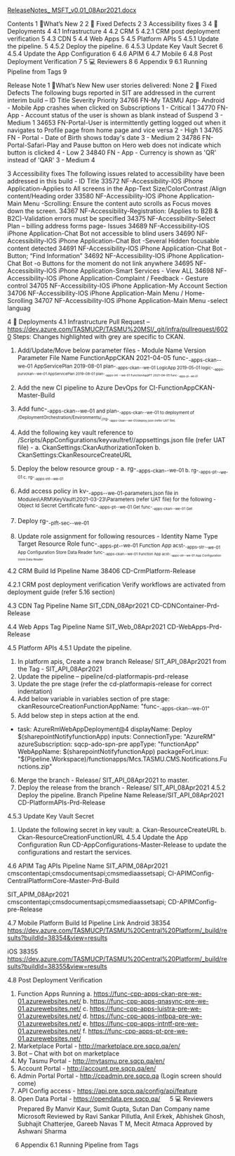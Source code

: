 [ReleaseNotes_ MSFT_v0.01_08Apr2021.docx](/.attachments/ReleaseNotes_%20MSFT_v0.01_08Apr2021-65ca7fca-8ca9-4577-a890-0810aa7e88c6.docx)

Contents
1	🔧What’s New	2
2	🚀 Fixed Defects	2
3	Accessibility fixes	3
4	🚀 Deployments	4
4.1	Infrastructure	4
4.2	CRM	5
4.2.1	CRM post deployment verification	5
4.3	CDN	5
4.4	Web Apps	5
4.5	Platform APIs	5
4.5.1	Update the pipeline.	5
4.5.2	Deploy the pipeline.	6
4.5.3	Update Key Vault Secret	6
4.5.4	Update the App Configuration	6
4.6	APIM	6
4.7	Mobile	6
4.8	Post Deployment Verification	7
5	💻 Reviewers	8
6	Appendix	9
6.1	Running Pipeline from Tags	9



Release Note 
1	🔧What’s New
New user stories delivered: None
2	🚀 Fixed Defects
The following bugs reported in SIT are addressed in the current interim build –
ID	Title	Severity	Priority
34766
FN-My TASMU App- Android - Mobile App crashes when clicked on Subscriptions	1 - Critical	1
34770
FN- App - Account status of the user is shown as blank instead of Suspend	3 - Medium	1
34653
FN-Portal-User is intermittently getting logged out when it navigates to Profile page from home page and vice versa	2 - High	1
34765
FN - Portal - Date of Birth shows today's date	3 - Medium	2
34786
FN-Portal-Safari-Play and Pause button on Hero web does not indicate which button is clicked	4 - Low	2
34840
FN - App - Currency is shown as 'QR' instead of 'QAR'	3 - Medium	4




3	Accessibility fixes
The following issues related to accessibility have been addressed in this build -
ID	Title
33572
NF-Accessibility-IOS iPhone Application-Applies to All screens in the App-Text Size/ColorContrast /Align content/Heading order
33580
NF-Accessibility-IOS iPhone Application-Main Menu -Scrolling: Ensure the content auto scrolls as Focus moves down the screen.
34367
NF-Accessibility-Registration: (Applies to B2B & B2C)-Validation errors must be specified
34375
NF-Accessibility-Select Plan – billing address forms page- Issues
34689
NF-Accessibility-IOS iPhone Application-Chat Bot not accessible to blind users
34690
NF-Accessibility-IOS iPhone Application-Chat Bot -Several Hidden focusable content detected
34691
NF-Accessibility-IOS iPhone Application-Chat Bot -Button; “Find Information”
34692
NF-Accessibility-IOS iPhone Application-Chat Bot -o Buttons for the moment do not link anywhere
34695
NF-Accessibility-IOS iPhone Application-Smart Services - View ALL
34698
NF-Accessibility-IOS iPhone Application-Complaint / Feedback - Gesture control
34705
NF-Accessibility-IOS iPhone Application-My Account Section
34706
NF-Accessibility-IOS iPhone Application-Main Menu / Home- Scrolling
34707
NF-Accessibility-IOS iPhone Application-Main Menu -select languag













4	🚀 Deployments
4.1	Infrastructure
Pull Request –  https://dev.azure.com/TASMUCP/TASMU%20MSI/_git/infra/pullrequest/6020
Steps: 
Changes highlighted with grey are specific to CKAN.
1.	Add/Update/Move below parameter files - 
Module Name	Version	Parameter File Name
FunctionAppCKAN	2021-04-05	func-<sub>-apps-ckan-<env>-we-01
AppServicePlan	2019-08-01	plan-<sub>-apps-ckan-<env>-we-01
LogicApp	2019-05-01	logic-<sub>-apps-purvckan-<env>-we-01
AppServicePlan	2019-08-01	plan-<sub>-apps-int -<env>-we-01
FunctionAppPT	2021-04-05	func-<sub>-apps-pt-<env>-we-01

2.	Add the new CI pipeline to Azure DevOps for CI-FunctionAppCKAN-Master-Build
3.	Add func-<sub>-apps-ckan-<env>-we-01 and plan-<sub>-apps-ckan-<env>-we-01 to deployment of  /DeploymentOrchestration/Environments/<sub>/<env>/rg-<sub>-apps-ckan-<env>-we-01/deploy.json (refer UAT file).
4.	Add the following key vault reference to   /Scripts/AppConfigurations/keyvaultref/<env>/appsettings.json file (refer UAT file) -
a.	CkanSettings:CkanAuthorizationToken
b.	CkanSettings:CkanResourceCreateURL
5.	Deploy the below resource group -
a.	rg-<sub>-apps-ckan-<env>-we-01
b.	rg-<sub>-apps-pt-<env>-we-01
c.	rg-<sub>-apps-int-<env>-we-01

6.	Add access policy in kv-<sub>-apps-<env>-we-01-parameters.json file in Modules\ARM\KeyVault\2021-03-23\Parameters (refer UAT file) for the following - 
Object Id	Secret	Certificate
func-<sub>-apps-pt-<env>-we-01	Get	
func-<sub>-apps-ckan-<env>-we-01	Get	
7.	Deploy rg-<sub>-plft-sec-<env>-we-01
8.	Update role assignment for following resources - 
Identity Name	Type	Target Resource	Role
func-<sub>-apps-pt-<env>-we-01	Function App	acst-<sub>-apps-str-<env>-we-01	App Configuration Store Data Reader
func-<sub>-apps-ckan-<env>-we-01	Function App	acst-<sub>-apps-str-<env>-we-01	App Configuration Store Data Reader

4.2	CRM
Build Id	Pipeline Name
38406	CD-CrmPlatform-Release

4.2.1	CRM post deployment verification
  Verify workflows are activated from deployment guide (refer 5.16 section)

4.3	CDN
Tag	Pipeline Name
SIT_CDN_08Apr2021	CD-CDNContainer-Prd-Release


4.4	Web Apps
Tag	Pipeline Name
SIT_Web_08Apr2021	CD-WebApps-Prd-Release


4.5	Platform APIs
4.5.1	Update the pipeline.
1.	In platform apis, Create a new branch Release/ SIT_API_08Apr2021 from the Tag - SIT_API_08Apr2021
2.	Update the pipeline – pipeline/cd-platformapis-prd-release
3.	Update the pre stage (refer the cd-platformapis-release for correct indentation)
4.	Add below variable in variables section of pre stage:
ckanResourceCreationFunctionAppName: "func-<sub>-apps-ckan-<env>-we-01"
5.	Add below step in steps action at the end.
- task: AzureRmWebAppDeployment@4
                  displayName: Deploy $(sharepointNotifyfunctionApp)
                  inputs:
                    ConnectionType: "AzureRM"
                    azureSubscription: sqcp-ado-spn-pre
                    appType: "functionApp"
                    WebAppName: $(sharepointNotifyfunctionApp)
                    packageForLinux: "$(Pipeline.Workspace)/functionapps/Mcs.TASMU.CMS.Notifications.Functions.zip"

6.	Merge the branch - Release/ SIT_API_08Apr2021 to master.
7.	Deploy the release from the branch - Release/ SIT_API_08Apr2021
4.5.2	Deploy the pipeline.
Branch	Pipeline Name
Release/SIT_API_08Apr2021	CD-PlatformAPIs-Prd-Release


4.5.3	 Update Key Vault Secret
1.	Update the following secret in key vault:
a.	Ckan-ResourceCreateURL
b.	Ckan-ResourceCreationFunctionURL
4.5.4	 Update the App Configuration
Run CD-AppConfigurations-Master-Release to update the configurations and restart the services.

4.6	  APIM 
Tag	APIs	Pipeline Name
SIT_APIM_08Apr2021	cmscontentapi;cmsdocumentsapi;cmsmediaassetsapi;
	CI-APIMConfig-CentralPlatformCore-Master-Prd-Build

SIT_APIM_08Apr2021	cmscontentapi;cmsdocumentsapi;cmsmediaassetsapi;	CD-APIMConfig-pre-Release


4.7	Mobile
Platform	Build Id	Pipeline Link
Android	38354	https://dev.azure.com/TASMUCP/TASMU%20Central%20Platform/_build/results?buildId=38354&view=results

iOS	38355	https://dev.azure.com/TASMUCP/TASMU%20Central%20Platform/_build/results?buildId=38355&view=results

 
4.8	Post Deployment Verification
1.	Function Apps Running
a.	https://func-cpp-apps-ckan-pre-we-01.azurewebsites.net/
b.	https://func-cpp-apps-qnasync-pre-we-01.azurewebsites.net/
c.	https://func-cpp-apps-luistra-pre-we-01.azurewebsites.net/
d.	https://func-cpp-apps-intbpa-pre-we-01.azurewebsites.net/
e.	https://func-cpp-apps-intntf-pre-we-01.azurewebsites.net/
f.	https://func-cpp-apps-pt-pre-we-01.azurewebsites.net/
2.	Marketplace Portal - http://marketplace.pre.sqcp.qa/en/
3.	Bot – Chat with bot on marketplace
4.	My Tasmu Portal - http://mytasmu.pre.sqcp.qa/en/
5.	Account Portal - http://account.pre.sqcp.qa/en/
6.	Admin Portal Portal - http://cpadmin.pre.sqcp.qa  (Login screen should come)
7.	API Config access - https://api.pre.sqcp.qa/config/api/feature
8.	Open Data Portal - https://opendata.pre.sqcp.qa/
 
5	💻 Reviewers 
Prepared By	Manvir Kaur, Sumit Gupta, Sutan Dan
Company name	Microsoft
Reviewed by 	Ravi Sankar Pillutla, Anil Erkek, Abhishek Ghosh, Subhajit Chatterjee, Gareeb Navas T M, Mecit Atmaca
Approved by 	Ashwani Sharma

 
6	Appendix
6.1	 Running Pipeline from Tags
 
